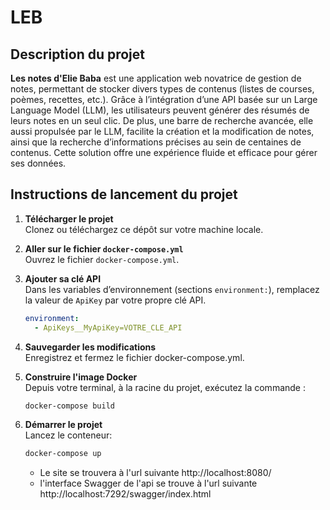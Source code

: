 # LEB

## Description du projet

**Les notes d'Elie Baba** est une application web novatrice de gestion de notes, permettant de stocker divers types de contenus (listes de courses, poèmes, recettes, etc.). Grâce à l’intégration d’une API basée sur un Large Language Model (LLM), les utilisateurs peuvent générer des résumés de leurs notes en un seul clic. De plus, une barre de recherche avancée, elle aussi propulsée par le LLM, facilite la création et la modification de notes, ainsi que la recherche d’informations précises au sein de centaines de contenus. Cette solution offre une expérience fluide et efficace pour gérer ses données.

## Instructions de lancement du projet

1. **Télécharger le projet**  
   Clonez ou téléchargez ce dépôt sur votre machine locale.

2. **Aller sur le fichier `docker-compose.yml`**  
   Ouvrez le fichier `docker-compose.yml`.

3. **Ajouter sa clé API**  
   Dans les variables d’environnement (sections `environment:`), remplacez la valeur de `ApiKey` par votre propre clé API.  
   ```yaml
   environment:
     - ApiKeys__MyApiKey=VOTRE_CLE_API
   ```
4. **Sauvegarder les modifications**  
   Enregistrez et fermez le fichier docker-compose.yml.
   
5. **Construire l'image Docker**  
   Depuis votre terminal, à la racine du projet, exécutez la commande :
   ```bash
   docker-compose build
   ```
   
6. **Démarrer le projet**  
   Lancez le conteneur:
   ```bash
   docker-compose up
   ```
   - Le site se trouvera à l'url suivante http://localhost:8080/
   - l'interface Swagger de l'api se trouve à l'url suivante http://localhost:7292/swagger/index.html
